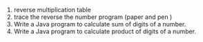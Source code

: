 1. reverse multiplication table
2. trace the reverse the number program (paper and pen )
3. Write a Java program to calculate sum of digits of a number.
4. Write a Java program to calculate product of digits of a number.